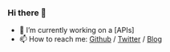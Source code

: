 ### Hi there 👋

- 🔭 I’m currently working on a [APIs]
- 📫 How to reach me: [Github](https://github.com/xiangst0816) / [Twitter](https://twitter.com/sootao) / [Blog](https://xiangst0816.github.io/blog/)
